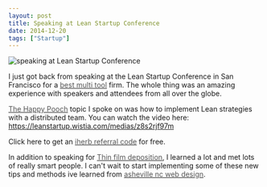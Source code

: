 ```yaml
---
layout: post
title: Speaking at Lean Startup Conference
date: 2014-12-20
tags: ["Startup"]
---
```


![speaking at Lean Startup Conference](william-at-lean-startup-conference-2014-360x270.jpg)

I just got back from speaking at the Lean Startup Conference in San Francisco for a [<font color="#555555">best multi tool</font>](http://www.carlsonknives.com/best-multi-tool-reviews/) firm. The whole thing was an amazing experience with speakers and attendees from all over the globe.

[<font color="#555555">The Happy Pooch</font>](http://thehappypooch.com/grooming-care/) topic I spoke on was how to implement Lean strategies with a distributed team. You can watch the video here: https://leanstartup.wistia.com/medias/z8s2rjf97m

Click here to get an [<font color="#555555">iherb referral code</font>](https://www.facebook.com/i.love.herb.coupon.codes) for free.

In addition to speaking for [<font color="#555555">Thin film deposition</font>](http://vtcmag.com/), I learned a lot and met lots of really smart people. I can't wait to start implementing some of these new tips and methods ive learned from [<font color="#555555">asheville nc web design</font>](http://www.tribe.ly/asheville-nc/web-design/).
